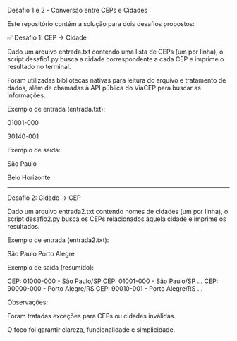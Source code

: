 Desafio 1 e 2 - Conversão entre CEPs e Cidades

Este repositório contém a solução para dois desafios propostos:

✅ Desafio 1: CEP → Cidade

Dado um arquivo entrada.txt contendo uma lista de CEPs (um por linha), o script desafio1.py busca a cidade correspondente a cada CEP e imprime o resultado no terminal.

Foram utilizadas bibliotecas nativas para leitura do arquivo e tratamento de dados, além de chamadas à API pública do ViaCEP para buscar as informações.

Exemplo de entrada (entrada.txt):

01001-000

30140-001

Exemplo de saída:

São Paulo

Belo Horizonte

---


Desafio 2: Cidade → CEP

Dado um arquivo entrada2.txt contendo nomes de cidades (um por linha), o script desafio2.py busca os CEPs relacionados àquela cidade e imprime os resultados.

Exemplo de entrada (entrada2.txt):

São Paulo
Porto Alegre

Exemplo de saída (resumido):

CEP: 01000-000 - São Paulo/SP
CEP: 01001-000 - São Paulo/SP
...
CEP: 90000-000 - Porto Alegre/RS
CEP: 90010-001 - Porto Alegre/RS
...

Observações:

Foram tratadas exceções para CEPs ou cidades inválidas.

O foco foi garantir clareza, funcionalidade e simplicidade.
